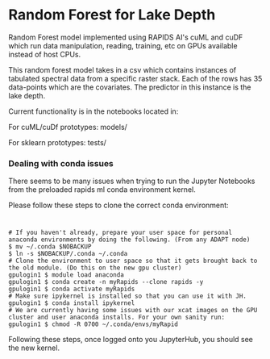 # Random Forest for Lake Depth

Random Forest model implemented using RAPIDS AI's cuML and cuDF which run data manipulation, reading, training, etc on GPUs available instead of host CPUs. 

This random forest model takes in a csv which contains instances of tabulated spectral data from a specific raster stack. Each of the rows has 35 data-points which are the covariates. The predictor in this instance is the lake depth.

Current functionality is in the notebooks located in:

For cuML/cuDf prototypes: models/

For sklearn prototypes: tests/

### Dealing with conda issues

There seems to be many issues when trying to run the Jupyter Notebooks from the preloaded rapids ml conda environment kernel. 

Please follow these steps to clone the correct conda environment:

#

```
# If you haven't already, prepare your user space for personal anaconda environments by doing the following. (From any ADAPT node)
$ mv ~/.conda $NOBACKUP
$ ln -s $NOBACKUP/.conda ~/.conda
# Clone the environment to user space so that it gets brought back to the old module. (Do this on the new gpu cluster)
gpulogin1 $ module load anaconda
gpulogin1 $ conda create -n myRapids --clone rapids -y
gpulogin1 $ conda activate myRapids
# Make sure ipykernel is installed so that you can use it with JH.
gpulogin1 $ conda install ipykernel
# We are currently having some issues with our xcat images on the GPU cluster and user anaconda installs. For your own sanity run:
gpulogin1 $ chmod -R 0700 ~/.conda/envs/myRapid
```
Following these steps, once logged onto you JupyterHub, you should see the new kernel.
